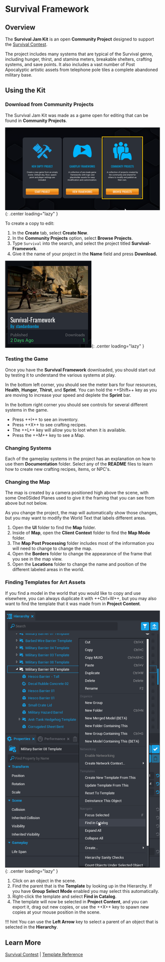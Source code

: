 # Survival Framework

## Overview

The **Survival Jam Kit** is an open **Community Project** designed to support the [Survival Contest](https://fall2020jam.coregames.com/).

The project includes many systems that are typical of the Survival genre, including hunger, thirst, and stamina meters, breakable shelters, crafting systems, and save points. It also includes a vast number of Post Apocalyptic artistic assets from telephone pole tiles a complete abandoned military base.

## Using the Kit

### Download from Community Projects

The Survival Jam Kit was made as a game open for editing that can be found in **Community Projects**.

![Community Projects](../img/Survival/Survival/Survival_CommunityProjects.png){: .center loading="lazy" }

To create a copy to edit:

1. In the **Create** tab, select **Create New**.
2. In the **Community Projects** option, select **Browse Projects**.
3. Type ``Survival`` into the search, and select the project titled **Survival-Framework**.
4. Give it the name of your project in the **Name** field and press **Download.**

![Survival Game](../img/Survival/Survival/Survival_Game.png){: .center loading="lazy" }

### Testing the Game

Once you have the **Survival Framework** downloaded, you should start out by testing it to understand the various systems at play.

In the bottom left corner, you should see the meter bars for four resources, **Health**, **Hunger**, **Thirst**, and **Sprint**. You can hold the ++Shift++ key as you are moving to increase your speed and deplete the **Sprint** bar.

In the bottom right corner you should see controls for several different systems in the game.

- Press ++I++ to see an inventory.
- Press ++X++ to see crafting recipes.
- The ++L++ key will allow you to loot when it is available.
- Press the ++M++ key to see a Map.

### Changing Systems

Each of the gameplay systems in the project has an explanation on how to use them **Documentation** folder. Select any of the **README** files to learn how to create new crafting recipes, items, or NPC's.

### Changing the Map

The map is created by a camera positioned high above the scene, with some One0Sided Planes used to give it the framing that you can see from above but not below.

As you change the project, the map will automatically show those changes, but you may want to modify the World Text that labels different areas.

1. Open the **UI** folder to find the **Map** folder.
2. Inside of **Map**, open the **Client Context** folder to find the **Map Mode** folder.
3. The **Map Post Processing** folder includes most of the information you will need to change to change the map.
4. Open the **Borders** folder to change the appearance of the frame that you see in the map view.
5. Open the **Locations** folder to change the name and position of the different labeled areas in the world.

### Finding Templates for Art Assets

If you find a model in the world that you would like to copy and use elsewhere, you can always duplicate it with ++Ctrl+W++, but you may also want to find the template that it was made from in **Project Content**.

![Find Survival in Catalog](../img/Survival/Survival/Survival_FindInCatalog.png){: .center loading="lazy" }

1. Click on an object in the scene.
2. Find the parent that is the **Template** by looking up in the Hierarchy. If you have **Group Select Mode** enabled you may select this automatically.
3. Right-click the template and select **Find in Catalog**.
4. The template will now be selected in **Project Content**, and you can export it, drag out new copies, or use the ++X++ key to spawn new copies at your mouse position in the scene.

!!! hint
    You can use the **Left Arrow** key to select a parent of an object that is selected in the **Hierarchy**.

## Learn More

[Survival Contest](https://fall2020jam.coregames.com/) | [Template Reference](template_reference.md)
